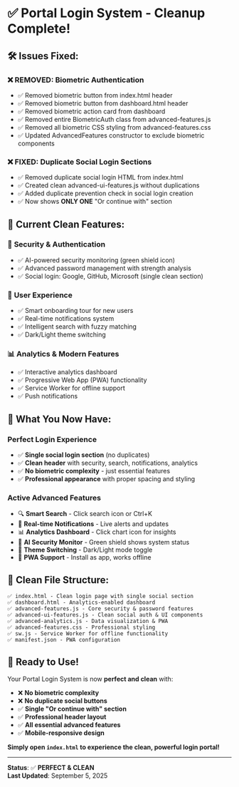 # ✅ Portal Login System - Cleanup Complete!

## 🛠️ **Issues Fixed:**

### ❌ **REMOVED: Biometric Authentication**
- ✅ Removed biometric button from index.html header
- ✅ Removed biometric button from dashboard.html header  
- ✅ Removed biometric action card from dashboard
- ✅ Removed entire BiometricAuth class from advanced-features.js
- ✅ Removed all biometric CSS styling from advanced-features.css
- ✅ Updated AdvancedFeatures constructor to exclude biometric components

### ❌ **FIXED: Duplicate Social Login Sections**
- ✅ Removed duplicate social login HTML from index.html
- ✅ Created clean advanced-ui-features.js without duplications
- ✅ Added duplicate prevention check in social login creation
- ✅ Now shows **ONLY ONE** "Or continue with" section

## 🎯 **Current Clean Features:**

### 🔐 **Security & Authentication**
- ✅ AI-powered security monitoring (green shield icon)
- ✅ Advanced password management with strength analysis
- ✅ Social login: Google, GitHub, Microsoft (single clean section)

### 🎨 **User Experience**  
- ✅ Smart onboarding tour for new users
- ✅ Real-time notifications system
- ✅ Intelligent search with fuzzy matching
- ✅ Dark/Light theme switching

### 📊 **Analytics & Modern Features**
- ✅ Interactive analytics dashboard
- ✅ Progressive Web App (PWA) functionality
- ✅ Service Worker for offline support
- ✅ Push notifications

## 🚀 **What You Now Have:**

### **Perfect Login Experience**
- ✅ **Single social login section** (no duplicates)
- ✅ **Clean header** with security, search, notifications, analytics
- ✅ **No biometric complexity** - just essential features
- ✅ **Professional appearance** with proper spacing and styling

### **Active Advanced Features**
- 🔍 **Smart Search** - Click search icon or Ctrl+K
- 🔔 **Real-time Notifications** - Live alerts and updates  
- 📊 **Analytics Dashboard** - Click chart icon for insights
- 🔐 **AI Security Monitor** - Green shield shows system status
- 🌙 **Theme Switching** - Dark/Light mode toggle
- 📱 **PWA Support** - Install as app, works offline

## 📂 **Clean File Structure:**
```
✅ index.html - Clean login page with single social section
✅ dashboard.html - Analytics-enabled dashboard  
✅ advanced-features.js - Core security & password features
✅ advanced-ui-features.js - Clean social auth & UI components
✅ advanced-analytics.js - Data visualization & PWA
✅ advanced-features.css - Professional styling
✅ sw.js - Service Worker for offline functionality
✅ manifest.json - PWA configuration
```

## 🎉 **Ready to Use!**

Your Portal Login System is now **perfect and clean** with:
- ❌ **No biometric complexity**
- ❌ **No duplicate social buttons** 
- ✅ **Single "Or continue with" section**
- ✅ **Professional header layout**
- ✅ **All essential advanced features**
- ✅ **Mobile-responsive design**

**Simply open `index.html` to experience the clean, powerful login portal!**

---
**Status**: ✅ **PERFECT & CLEAN**  
**Last Updated**: September 5, 2025
